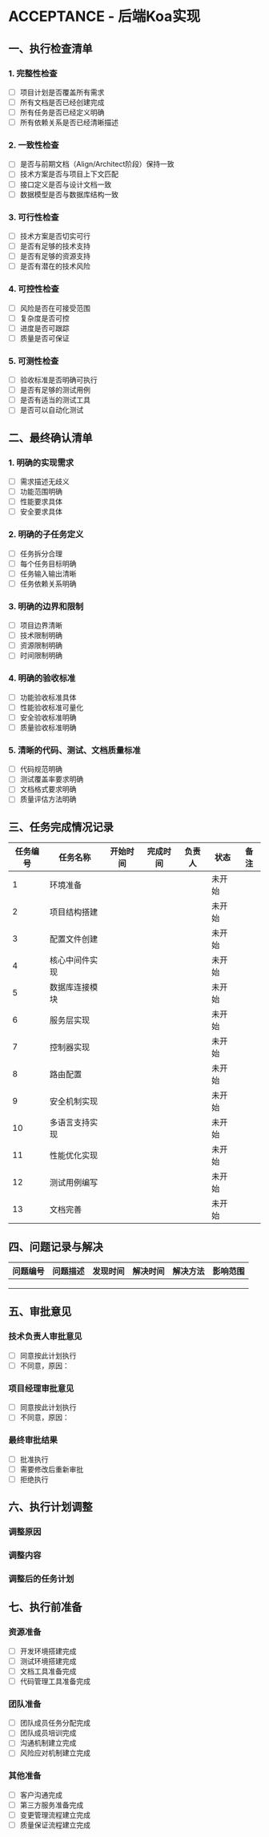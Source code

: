 # ACCEPTANCE - 后端Koa实现

## 一、执行检查清单

### 1. 完整性检查
- [ ] 项目计划是否覆盖所有需求
- [ ] 所有文档是否已经创建完成
- [ ] 所有任务是否已经定义明确
- [ ] 所有依赖关系是否已经清晰描述

### 2. 一致性检查
- [ ] 是否与前期文档（Align/Architect阶段）保持一致
- [ ] 技术方案是否与项目上下文匹配
- [ ] 接口定义是否与设计文档一致
- [ ] 数据模型是否与数据库结构一致

### 3. 可行性检查
- [ ] 技术方案是否切实可行
- [ ] 是否有足够的技术支持
- [ ] 是否有足够的资源支持
- [ ] 是否有潜在的技术风险

### 4. 可控性检查
- [ ] 风险是否在可接受范围
- [ ] 复杂度是否可控
- [ ] 进度是否可跟踪
- [ ] 质量是否可保证

### 5. 可测性检查
- [ ] 验收标准是否明确可执行
- [ ] 是否有足够的测试用例
- [ ] 是否有适当的测试工具
- [ ] 是否可以自动化测试

## 二、最终确认清单

### 1. 明确的实现需求
- [ ] 需求描述无歧义
- [ ] 功能范围明确
- [ ] 性能要求具体
- [ ] 安全要求具体

### 2. 明确的子任务定义
- [ ] 任务拆分合理
- [ ] 每个任务目标明确
- [ ] 任务输入输出清晰
- [ ] 任务依赖关系明确

### 3. 明确的边界和限制
- [ ] 项目边界清晰
- [ ] 技术限制明确
- [ ] 资源限制明确
- [ ] 时间限制明确

### 4. 明确的验收标准
- [ ] 功能验收标准具体
- [ ] 性能验收标准可量化
- [ ] 安全验收标准明确
- [ ] 质量验收标准明确

### 5. 清晰的代码、测试、文档质量标准
- [ ] 代码规范明确
- [ ] 测试覆盖率要求明确
- [ ] 文档格式要求明确
- [ ] 质量评估方法明确

## 三、任务完成情况记录

| 任务编号 | 任务名称 | 开始时间 | 完成时间 | 负责人 | 状态 | 备注 |
|---------|---------|---------|---------|--------|------|------|
| 1 | 环境准备 |  |  |  | 未开始 |  |
| 2 | 项目结构搭建 |  |  |  | 未开始 |  |
| 3 | 配置文件创建 |  |  |  | 未开始 |  |
| 4 | 核心中间件实现 |  |  |  | 未开始 |  |
| 5 | 数据库连接模块 |  |  |  | 未开始 |  |
| 6 | 服务层实现 |  |  |  | 未开始 |  |
| 7 | 控制器实现 |  |  |  | 未开始 |  |
| 8 | 路由配置 |  |  |  | 未开始 |  |
| 9 | 安全机制实现 |  |  |  | 未开始 |  |
| 10 | 多语言支持实现 |  |  |  | 未开始 |  |
| 11 | 性能优化实现 |  |  |  | 未开始 |  |
| 12 | 测试用例编写 |  |  |  | 未开始 |  |
| 13 | 文档完善 |  |  |  | 未开始 |  |

## 四、问题记录与解决

| 问题编号 | 问题描述 | 发现时间 | 解决时间 | 解决方法 | 影响范围 |
|---------|---------|---------|---------|---------|---------|
|  |  |  |  |  |  |
|  |  |  |  |  |  |
|  |  |  |  |  |  |

## 五、审批意见

### 技术负责人审批意见
- [ ] 同意按此计划执行
- [ ] 不同意，原因：

### 项目经理审批意见
- [ ] 同意按此计划执行
- [ ] 不同意，原因：

### 最终审批结果
- [ ] 批准执行
- [ ] 需要修改后重新审批
- [ ] 拒绝执行

## 六、执行计划调整

### 调整原因


### 调整内容


### 调整后的任务计划


## 七、执行前准备

### 资源准备
- [ ] 开发环境搭建完成
- [ ] 测试环境搭建完成
- [ ] 文档工具准备完成
- [ ] 代码管理工具准备完成

### 团队准备
- [ ] 团队成员任务分配完成
- [ ] 团队成员培训完成
- [ ] 沟通机制建立完成
- [ ] 风险应对机制建立完成

### 其他准备
- [ ] 客户沟通完成
- [ ] 第三方服务准备完成
- [ ] 变更管理流程建立完成
- [ ] 质量保证流程建立完成